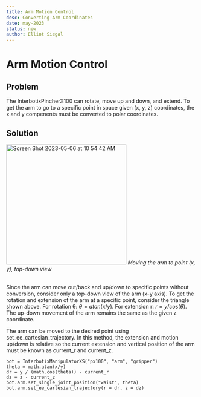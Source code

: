 ```yaml
---
title: Arm Motion Control
desc: Converting Arm Coordinates
date: may-2023
status: new
author: Elliot Siegal
---
```

# Arm Motion Control

## Problem

The InterbotixPincherX100 can rotate, move up and down, and extend. To get the arm to go to a specific point in space given (x, y, z) coordinates, the x and y compenents must be converted to polar coordinates.

## Solution
<img width="318" alt="Screen Shot 2023-05-06 at 10 54 42 AM" src="https://user-images.githubusercontent.com/62267188/236631562-4e0a5d32-b811-4736-9ebe-0f4b7ebd5d9c.png">
<i>Moving the arm to point (x, y), top-down view</i><br><br>

Since the arm can move out/back and up/down to specific points without conversion, consider only a top-down view of the arm (x-y axis). To get the rotation and extension of the arm at a specific point, consider the triangle shown above. For rotation θ: $θ=atan(x/y)$. For extension r: $r=y/cos(θ)$. The up-down movement of the arm remains the same as the given z coordinate.

The arm can be moved to the desired point using set_ee_cartesian_trajectory. In this method, the extension and motion up/down is relative so the current extension and vertical position of the arm must be known as current_r and current_z.

```
bot = InterbotixManipulatorXS("px100", "arm", "gripper")
theta = math.atan(x/y)
dr = y / (math.cos(theta)) - current_r
dz = z - current_z
bot.arm.set_single_joint_position("waist", theta)
bot.arm.set_ee_cartesian_trajectory(r = dr, z = dz)
```